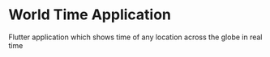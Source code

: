 # World Time Application
Flutter application which shows time of any location across the globe in real time
